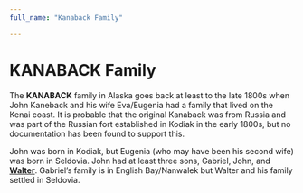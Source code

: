 ```yaml
---
full_name: "Kanaback Family"

---
```

# KANABACK Family

The **KANABACK** family in Alaska goes back at least to the late 1800s
when John Kaneback and his wife Eva/Eugenia had a family that lived on
the Kenai coast. It is probable that the original Kanaback was from
Russia and was part of the Russian fort established in Kodiak in the
early 1800s, but no documentation has been found to support this. 

John was born in Kodiak, but Eugenia (who may have been his second wife) was
born in Seldovia. John had at least three sons, Gabriel, John, and
[**Walter**](../_people/Kanaback_Walter_Sr.md). Gabriel’s family is in English Bay/Nanwalek but Walter and his
family settled in Seldovia.

